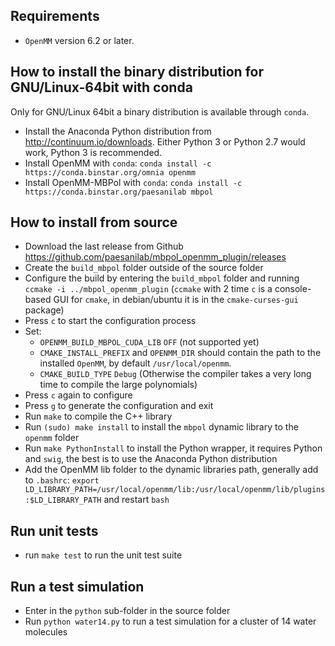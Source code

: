 ## Requirements

* `OpenMM` version 6.2 or later. 

## How to install the binary distribution for GNU/Linux-64bit with conda

Only for GNU/Linux 64bit a binary distribution is available through `conda`.

* Install the Anaconda Python distribution from <http://continuum.io/downloads>. Either Python 3 or Python 2.7 would work, Python 3 is recommended.
* Install OpenMM with `conda`: `conda install -c https://conda.binstar.org/omnia openmm`
* Install OpenMM-MBPol with `conda`: `conda install -c https://conda.binstar.org/paesanilab mbpol`

## How to install from source

* Download the last release from Github <https://github.com/paesanilab/mbpol_openmm_plugin/releases>
* Create the `build_mbpol` folder outside of the source folder
* Configure the build by entering the `build_mbpol` folder and running `ccmake -i ../mbpol_openmm_plugin` (`ccmake` with 2 time `c` is a console-based GUI for `cmake`, in debian/ubuntu it is in the `cmake-curses-gui` package)
* Press `c` to start the configuration process
* Set:
  * `OPENMM_BUILD_MBPOL_CUDA_LIB`  `OFF` (not supported yet)
  * `CMAKE_INSTALL_PREFIX` and `OPENMM_DIR` should contain the path to the installed `OpenMM`, by default `/usr/local/openmm`.
  * `CMAKE_BUILD_TYPE` `Debug` (Otherwise the compiler takes a very long time to compile the large polynomials)
* Press `c` again to configure
* Press `g` to generate the configuration and exit
* Run `make` to compile the C++ library
* Run `(sudo) make install` to install the `mbpol` dynamic library to the
  `openmm` folder
* Run `make PythonInstall` to install the Python wrapper, it requires
  Python and `swig`, the best is to use the Anaconda Python distribution
* Add the OpenMM lib folder to the dynamic libraries path, generally add to `.bashrc`: `export LD_LIBRARY_PATH=/usr/local/openmm/lib:/usr/local/openmm/lib/plugins:$LD_LIBRARY_PATH` and restart `bash`

## Run unit tests

* run `make test` to run the unit test suite

## Run a test simulation

* Enter in the `python` sub-folder in the source folder
* Run `python water14.py` to run a test simulation for a cluster of 14 water molecules
